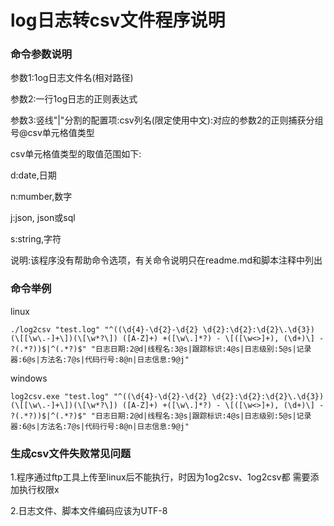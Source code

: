 # log日志转csv文件程序说明

### 命令参数说明

参数1:1og日志文件名(相对路径)

参数2:一行1og日志的正则表达式

参数3:竖线"|"分割的配置项:csv列名(限定使用中文):对应的参数2的正则捕获分组号@csv单元格值类型

csv单元格值类型的取值范围如下:

d:date,日期

n:mumber,数字

j:json, json或sql

s:string,字符

说明:该程序没有帮助命令选项，有关命令说明只在readme.md和脚本注释中列出

### 命令举例
linux
```
./log2csv "test.log" "^((\d{4}-\d{2}-\d{2} \d{2}:\d{2}:\d{2}\.\d{3}) (\[[\w\.-]+\])(\[\w*?\]) ([A-Z]+) +([\w\.]*?) - \[([\w<>]+), (\d+)\] - ?(.*?))$|^(.*?)$" "日志日期:2@d|线程名:3@s|跟踪标识:4@s|日志级别:5@s|记录器:6@s|方法名:7@s|代码行号:8@n|日志信息:9@j"
```
windows
```
log2csv.exe "test.log" "^((\d{4}-\d{2}-\d{2} \d{2}:\d{2}:\d{2}\.\d{3}) (\[[\w\.-]+\])(\[\w*?\]) ([A-Z]+) +([\w\.]*?) - \[([\w<>]+), (\d+)\] - ?(.*?))$|^(.*?)$" "日志日期:2@d|线程名:3@s|跟踪标识:4@s|日志级别:5@s|记录器:6@s|方法名:7@s|代码行号:8@n|日志信息:9@j"
```
### 生成csv文件失败常见问题

1.程序通过ftp工具上传至linux后不能执行，时因为1og2csv、1og2csv都 需要添加执行权限x

2.日志文件、脚本文件编码应该为UTF-8


